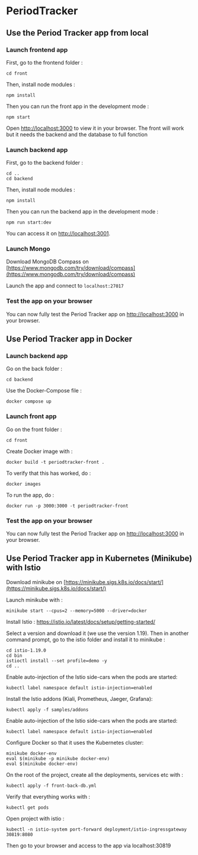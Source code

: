 # PeriodTracker

## Use the Period Tracker app from local
### Launch frontend app

First, go to the frontend folder : 
```
cd front
```

Then, install node modules :
```
npm install
```

Then you can run the front app in the development mode :
```
npm start
```
Open [http://localhost:3000](http://localhost:3000) to view it in your browser. The front will work but it needs the backend and the database to full fonction


### Launch backend app

First, go to the backend folder : 
```
cd ..
cd backend
```

Then, install node modules :
```
npm install
```

Then you can run the backend app in the development mode :
```
npm run start:dev
```

You can access it on [http://localhost:3001](http://localhost:3001).

### Launch Mongo

Download MongoDB Compass on [https://www.mongodb.com/try/download/compass](https://www.mongodb.com/try/download/compass)

Launch the app and connect to `localhost:27017`

### Test the app on your browser

You can now fully test the Period Tracker app on [http://localhost:3000](http://localhost:3000) in your browser.

## Use Period Tracker app in Docker

### Launch backend app
Go on the back folder : 
```
cd backend
```
Use the Docker-Compose file :
```
docker compose up
```

### Launch front app
Go on the front folder : 
```
cd front
```
Create Docker image with :
```
docker build -t periodtracker-front .
```

To verify that this has worked, do : 
```
docker images
```

To run the app, do : 
```
docker run -p 3000:3000 -t periodtracker-front
```

### Test the app on your browser

You can now fully test the Period Tracker app on [http://localhost:3000](http://localhost:3000) in your browser.

## Use Period Tracker app in Kubernetes (Minikube) with Istio

Download minikube on [https://minikube.sigs.k8s.io/docs/start/](https://minikube.sigs.k8s.io/docs/start/)

Launch minikube with :
```
minikube start --cpus=2 --memory=5000 --driver=docker
```

Install Istio : 
https://istio.io/latest/docs/setup/getting-started/

Select a version and download it (we use the version 1.19).
Then in another command prompt, go to the istio folder and install it to minikube :
```
cd istio-1.19.0
cd bin    
istioctl install --set profile=demo -y
cd ..   
```
Enable auto-injection of the Istio side-cars when the pods are started:
```
kubectl label namespace default istio-injection=enabled
```
Install the Istio addons (Kiali, Prometheus, Jaeger, Grafana):
```
kubectl apply -f samples/addons
```

Enable auto-injection of the Istio side-cars when the pods are started:
```
kubectl label namespace default istio-injection=enabled
```

Configure Docker so that it uses the Kubernetes cluster:
```
minikube docker-env
eval $(minikube -p minikube docker-env)
eval $(minikube docker-env)  
```

On the root of the project, create all the deployments, services etc with :
```
kubectl apply -f front-back-db.yml
```

Verify that everything works with : 
````
kubectl get pods
````

Open project with istio : 
`````
kubectl -n istio-system port-forward deployment/istio-ingressgateway 30819:8080
`````

Then go to your browser and access to the app via localhost:30819
